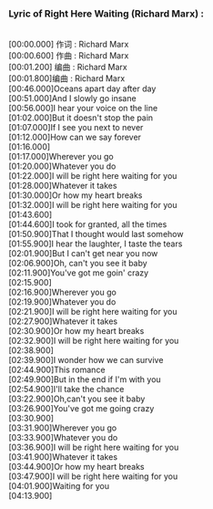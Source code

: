 <h3>Lyric of Right Here Waiting (Richard Marx) :</h3><p><br>[00:00.000] 作词 : Richard Marx
<br>[00:00.600] 作曲 : Richard Marx
<br>[00:01.200] 编曲 : Richard Marx
<br>[00:01.800]编曲 : Richard Marx
<br>[00:46.000]Oceans apart day after day
<br>[00:51.000]And I slowly go insane
<br>[00:56.000]I hear your voice on the line
<br>[01:02.000]But it doesn't stop the pain
<br>[01:07.000]If I see you next to never
<br>[01:12.000]How can we say forever
<br>[01:16.000]
<br>[01:17.000]Wherever you go
<br>[01:20.000]Whatever you do
<br>[01:22.000]I will be right here waiting for you
<br>[01:28.000]Whatever it takes
<br>[01:30.000]Or how my heart breaks
<br>[01:32.000]I will be right here waiting for you
<br>[01:43.600]
<br>[01:44.600]I took for granted, all the times
<br>[01:50.900]That I thought would last somehow
<br>[01:55.900]I hear the laughter, I taste the tears
<br>[02:01.900]But I can't get near you now
<br>[02:06.900]Oh, can't you see it baby
<br>[02:11.900]You've got me goin' crazy
<br>[02:15.900]
<br>[02:16.900]Wherever you go
<br>[02:19.900]Whatever you do
<br>[02:21.900]I will be right here waiting for you
<br>[02:27.900]Whatever it takes
<br>[02:30.900]Or how my heart breaks
<br>[02:32.900]I will be right here waiting for you
<br>[02:38.900]
<br>[02:39.900]I wonder how we can survive
<br>[02:44.900]This romance
<br>[02:49.900]But in the end if I'm with you
<br>[02:54.900]I'll take the chance
<br>[03:22.900]Oh,can't you see it baby
<br>[03:26.900]You've got me going crazy
<br>[03:30.900]
<br>[03:31.900]Wherever you go
<br>[03:33.900]Whatever you do
<br>[03:36.900]I will be right here waiting for you
<br>[03:41.900]Whatever it takes
<br>[03:44.900]Or how my heart breaks
<br>[03:47.900]I will be right here waiting for you
<br>[04:01.900]Waiting for you
<br>[04:13.900]
</p>